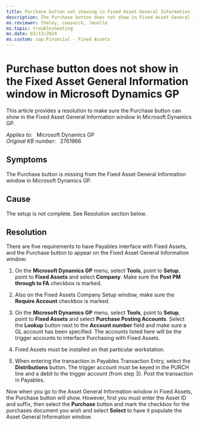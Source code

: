 ```yaml
---
title: Purchase button not showing in Fixed Asset General Information
description: The Purchase button does not show in Fixed Asset General Information window in Microsoft Dynamics GP. Provides a resolution.
ms.reviewer: theley, cwaswick, lmuelle
ms.topic: troubleshooting
ms.date: 03/13/2024
ms.custom: sap:Financial - Fixed Assets
---
```

# Purchase button does not show in the Fixed Asset General Information window in Microsoft Dynamics GP

This article provides a resolution to make sure the Purchase button can show in the Fixed Asset General Information window in Microsoft Dynamics GP.

_Applies to:_ &nbsp; Microsoft Dynamics GP  
_Original KB number:_ &nbsp; 2761966

## Symptoms

The Purchase button is missing from the Fixed Asset General Information window in Microsoft Dynamics GP.

## Cause

The setup is not complete. See Resolution section below.

## Resolution

There are five requirements to have Payables interface with Fixed Assets, and the Purchase button to appear on the Fixed Asset General Information window:

1. On the **Microsoft Dynamics GP** menu, select **Tools**, point to **Setup**, point to **Fixed Assets** and select **Company**. Make sure the **Post PM through to FA** checkbox is marked.
2. Also on the Fixed Assets Company Setup window, make sure the **Require Account** checkbox is marked.

3. On the **Microsoft Dynamics GP** menu, select **Tools**, point to **Setup**, point to **Fixed Assets** and select **Purchase Posting Accounts**. Select the **Lookup** button next to the **Account number** field and make sure a GL account has been specified. The accounts listed here will be the trigger accounts to interface Purchasing with Fixed Assets.

4. Fixed Assets must be installed on that particular workstation.

5. When entering the transaction in Payables Transaction Entry, select the **Distributions** button. The trigger account must be keyed in the PURCH line and a debit to the trigger account (from step 3). Post the transaction in Payables.

Now when you go to the Asset General Information window in Fixed Assets, the Purchase button will show. However, first you must enter the Asset ID and suffix, then select the **Purchase** button and mark the checkbox for the purchases document you wish and select **Select** to have it populate the Asset General Information window.
